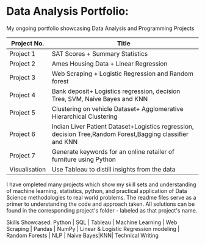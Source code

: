 # Data Analysis Portfolio:  
My ongoing portfolio showcasing Data Analysis and Programming Projects

Project No. | Title
------------ | -------------
Project 1| SAT Scores + Summary Statistics
Project 2 | Ames Housing Data + Linear Regression
Project 3 | Web Scraping + Logistic Regression and Random forest
Project 4 | Bank deposit+ Logistics regression, decision Tree, SVM, Naive Bayes and KNN
Project 5 |Clustering on vehicle Dataset+ Agglomerative Hierarchical Clustering
Project 6 |Indian Liver Patient Dataset+Logistics regression, decision Tree,Random Forest,Bagging classifier and KNN
Project 7 | Generate keywords for an online retailer of furniture using Python 
Visualisation| Use Tableau to distill insights from the data

I have ompleted many projects which show my skill sets and understanding of machine learning, statistics, python, and practical application of Data Science methodologies to real world problems. The readme files serve as a primer to understanding the code and approach taken. All solutions can be found in the corresponding project's folder - labeled as that project's name.

Skills Showcased: Python | SQL | Tableau | Machine Learning | Web Scraping |  Pandas | NumPy | Linear & Logistic Regression modeling | Random Forests | NLP | Naive Bayes|KNN| Technical Writing 
